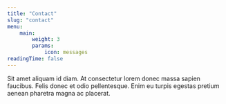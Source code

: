```yaml
---
title: "Contact"
slug: "contact"
menu:
    main:
        weight: 3
        params: 
            icon: messages
readingTime: false
---
```


Sit amet aliquam id diam. At consectetur lorem donec massa sapien faucibus. Felis donec et odio pellentesque. Enim eu turpis egestas pretium aenean pharetra magna ac placerat.
